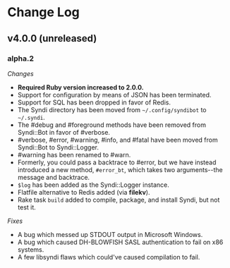 Change Log
==========

v4.0.0 (unreleased)
-------------------

### alpha.2

_Changes_

- **Required Ruby version increased to 2.0.0.**
- Support for configuration by means of JSON has been terminated.
- Support for SQL has been dropped in favor of Redis.
- The Syndi directory has been moved from `~/.config/syndibot` to `~/.syndi`.
- The #debug and #foreground methods have been removed from Syndi::Bot in favor
  of #verbose.
- #verbose, #error, #warning, #info, and #fatal have been moved from Syndi::Bot
  to Syndi::Logger.
- #warning has been renamed to #warn.
- Formerly, you could pass a backtrace to #error, but we have instead introduced
  a new method, `#error_bt`, which takes two arguments--the message and backtrace.
- `$log` has been added as the Syndi::Logger instance.
- Flatfile alternative to Redis added (via **filekv**).
- Rake task `build` added to compile, package, and install Syndi, but not test it.

_Fixes_

- A bug which messed up STDOUT output in Microsoft Windows.
- A bug which caused DH-BLOWFISH SASL authentication to fail on x86 systems.
- A few libsyndi flaws which could've caused compilation to fail.
